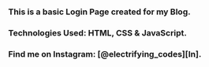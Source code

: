 ### This is a basic Login Page created for my Blog.

### Technologies Used: HTML, CSS & JavaScript.

### Find me on Instagram: [@electrifying_codes][In].

[Instagram]: https://www.instagram.com/electrifying_codes
